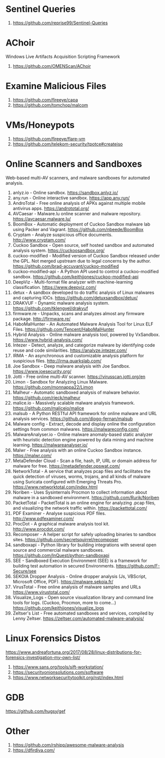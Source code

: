 # Sentinel Queries
1. https://github.com/reprise99/Sentinel-Queries

# AChoir
Windows Live Artifacts Acquisition Scripting Framework
1. https://github.com/OMENScan/AChoir

# Examine Malicious Files
1. https://github.com/fireeye/capa
2. https://github.com/tomchop/malcom

# VMs/Honeypots
1. https://github.com/fireeye/flare-vm
2. https://github.com/telekom-security/tpotce#createiso

# Online Scanners and Sandboxes
Web-based multi-AV scanners, and malware sandboxes for automated analysis.
1. anlyz.io - Online sandbox. https://sandbox.anlyz.io/ 
2. any.run - Online interactive sandbox. https://app.any.run/ 
3. AndroTotal - Free online analysis of APKs against multiple mobile antivirus apps. https://andrototal.org/ 
4. AVCaesar - Malware.lu online scanner and malware repository. https://avcaesar.malware.lu/ 
5. BoomBox - Automatic deployment of Cuckoo Sandbox malware lab using Packer and Vagrant. https://github.com/nbeede/BoomBox 
6. Cryptam - Analyze suspicious office documents. http://www.cryptam.com/ 
7. Cuckoo Sandbox - Open source, self hosted sandbox and automated analysis system. https://cuckoosandbox.org/ 
8. cuckoo-modified - Modified version of Cuckoo Sandbox released under the GPL. Not merged upstream due to legal concerns by the author. https://github.com/brad-accuvant/cuckoo-modified 
9. cuckoo-modified-api - A Python API used to control a cuckoo-modified sandbox. https://github.com/keithjjones/cuckoo-modified-api 
10. DeepViz - Multi-format file analyzer with machine-learning classification. https://www.deepviz.com/ 
11. detux - A sandbox developed to do traffic analysis of Linux malwares and capturing IOCs. https://github.com/detuxsandbox/detux/ 
12. DRAKVUF - Dynamic malware analysis system. https://github.com/tklengyel/drakvuf 
13. firmware.re - Unpacks, scans and analyzes almost any firmware package. http://firmware.re/ 
14. HaboMalHunter - An Automated Malware Analysis Tool for Linux ELF Files. https://github.com/Tencent/HaboMalHunter 
15. Hybrid Analysis - Online malware analysis tool, powered by VxSandbox. https://www.hybrid-analysis.com/ 
16. Intezer - Detect, analyze, and categorize malware by identifying code reuse and code similarities. https://analyze.intezer.com/ 
17. IRMA - An asynchronous and customizable analysis platform for suspicious files. http://irma.quarkslab.com/ 
18. Joe Sandbox - Deep malware analysis with Joe Sandbox. https://www.joesecurity.org/ 
19. Jotti - Free online multi-AV scanner. https://virusscan.jotti.org/en 
20. Limon - Sandbox for Analyzing Linux Malware. https://github.com/monnappa22/Limon 
21. Malheur - Automatic sandboxed analysis of malware behavior. https://github.com/rieck/malheur 
22. malice.io - Massively scalable malware analysis framework. https://github.com/maliceio/malice 
23. malsub - A Python RESTful API framework for online malware and URL analysis services. https://github.com/diogo-fernan/malsub 
24. Malware config - Extract, decode and display online the configuration settings from common malwares. https://malwareconfig.com/ 
25. MalwareAnalyser.io - Online malware anomaly-based static analyzer with heuristic detection engine powered by data mining and machine learning. https://malwareanalyser.io/
26. Malwr - Free analysis with an online Cuckoo Sandbox instance. https://malwr.com/ 
27. MetaDefender Cloud - Scan a file, hash, IP, URL or domain address for malware for free. https://metadefender.opswat.com/ 
28. NetworkTotal - A service that analyzes pcap files and facilitates the quick detection of viruses, worms, trojans, and all kinds of malware using Suricata configured with Emerging Threats Pro. https://www.networktotal.com/index.html 
29. Noriben - Uses Sysinternals Procmon to collect information about malware in a sandboxed environment. https://github.com/Rurik/Noriben 
30. PacketTotal - PacketTotal is an online engine for analyzing .pcap files, and visualizing the network traffic within. https://packettotal.com/ 
31. PDF Examiner - Analyse suspicious PDF files. http://www.pdfexaminer.com/ 
32. ProcDot - A graphical malware analysis tool kit. http://www.procdot.com/ 
33. Recomposer - A helper script for safely uploading binaries to sandbox sites. https://github.com/secretsquirrel/recomposer 
34. sandboxapi - Python library for building integrations with several open source and commercial malware sandboxes. https://github.com/InQuest/python-sandboxapi 
35. SEE - Sandboxed Execution Environment (SEE) is a framework for building test automation in secured Environments. https://github.com/F-Secure/see 
36. SEKOIA Dropper Analysis - Online dropper analysis (Js, VBScript, Microsoft Office, PDF). https://malware.sekoia.fr/ 
37. VirusTotal - Free online analysis of malware samples and URLs https://www.virustotal.com/ 
38. Visualize_Logs - Open source visualization library and command line tools for logs. (Cuckoo, Procmon, more to come...) https://github.com/keithjjones/visualize_logs 
39. Zeltser's List - Free automated sandboxes and services, compiled by Lenny Zeltser. https://zeltser.com/automated-malware-analysis/


# Linux Forensics Distos
https://www.andreafortuna.org/2017/08/28/linux-distributions-for-forensics-investigation-my-own-list/
1. https://www.sans.org/tools/sift-workstation/
2. https://securityonionsolutions.com/software
3. https://www.networksecuritytoolkit.org/nst/index.html






# GDB
https://github.com/hugsy/gef



# Other
1. https://github.com/rshipp/awesome-malware-analysis
2. https://dfirdiva.com/
